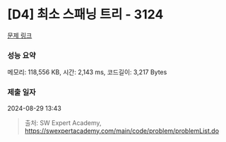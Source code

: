 # [D4] 최소 스패닝 트리 - 3124 

[문제 링크](https://swexpertacademy.com/main/code/problem/problemDetail.do?contestProbId=AV_mSnmKUckDFAWb) 

### 성능 요약

메모리: 118,556 KB, 시간: 2,143 ms, 코드길이: 3,217 Bytes

### 제출 일자

2024-08-29 13:43



> 출처: SW Expert Academy, https://swexpertacademy.com/main/code/problem/problemList.do